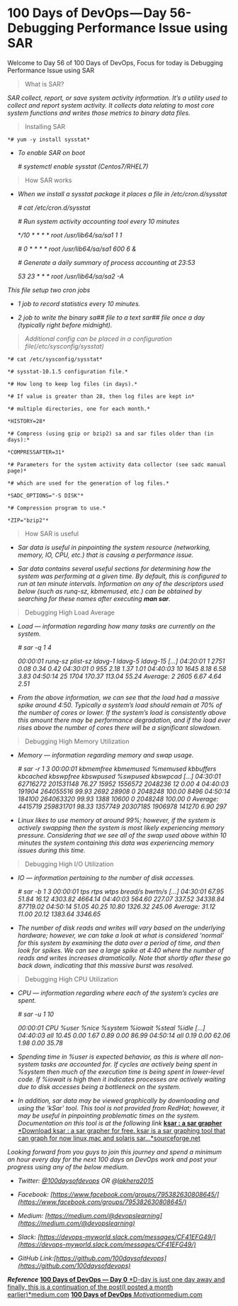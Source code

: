 
# 100 Days of DevOps — Day 56-Debugging Performance Issue using SAR

Welcome to Day 56 of 100 Days of DevOps, Focus for today is Debugging Performance Issue using SAR
> What is SAR?

*SAR collect, report, or save system activity information. It’s a utility used to collect and report system activity. It collects data relating to most core system functions and writes those metrics to binary data files.*
> Installing SAR

    *# yum -y install sysstat*

* *To enable SAR on boot*

    *# systemctl enable sysstat (Centos7/RHEL7)*
> How SAR works

* *When we install a sysstat package it places a file in /etc/cron.d/sysstat*

    *# cat /etc/cron.d/sysstat*

    *# Run system activity accounting tool every 10 minutes*

    **/10 * * * * root /usr/lib64/sa/sa1 1 1*

    *# 0 * * * * root /usr/lib64/sa/sa1 600 6 &*

    *# Generate a daily summary of process accounting at 23:53*

    *53 23 * * * root /usr/lib64/sa/sa2 -A*

*This file setup two cron jobs*

* *1 job to record statistics every 10 minutes.*

* *2 job to write the binary sa\#\# file to a text sar\#\# file once a day (typically right before midnight).*
> *Additional config can be placed in a configuration file(/etc/sysconfig/sysstat)*

    *# cat /etc/sysconfig/sysstat*

    *# sysstat-10.1.5 configuration file.*

    *# How long to keep log files (in days).*

    *# If value is greater than 28, then log files are kept in*

    *# multiple directories, one for each month.*

    *HISTORY=28*

    *# Compress (using gzip or bzip2) sa and sar files older than (in days):*

    *COMPRESSAFTER=31*

    *# Parameters for the system activity data collector (see sadc manual page)*

    *# which are used for the generation of log files.*

    *SADC_OPTIONS="-S DISK"*

    *# Compression program to use.*

    *ZIP="bzip2"*
> How SAR is useful

* *Sar data is useful in pinpointing the system resource (networking, memory, IO, CPU, etc.) that is causing a performance issue.*

* *Sar data contains several useful sections for determining how the system was performing at a given time. By default, this is configured to run at ten minute intervals. Information on any of the descriptors used below (such as runq-sz, kbmemused, etc.) can be obtained by searching for these names after executing **man sar**.*
> Debugging High Load Average

* *Load — information regarding how many tasks are currently on the system.*

    *# sar -q 1 4*

    *00:00:01      runq-sz  plist-sz   ldavg-1   ldavg-5  ldavg-15
    [...]
    04:20:01            1      2751      0.08      0.34      0.42
    04:30:01            0       955      2.18      1.37      1.01
    04:40:03           10      1645      8.18      6.58      3.83
    04:50:14           25      1704    170.37    113.04     55.24
    Average:            2      2605      6.67      4.64      2.51*

* *From the above information, we can see that the load had a massive spike around 4:50. Typically a system’s load should remain at 70% of the number of cores or lower. If the system’s load is consistently above this amount there may be performance degradation, and if the load ever rises above the number of cores there will be a significant slowdown.*
> Debugging High Memory Utilization

* *Memory — information regarding memory and swap usage.*

    *# sar -r 1 3
    00:00:01    kbmemfree kbmemused  %memused kbbuffers  kbcached kbswpfree kbswpused  %swpused  kbswpcad
    [...]
    04:30:01     62716272 201531148     76.27     15952   1556572   2048236        12      0.00         4
    04:40:03       191904 264055516     99.93      2692     28908         0   2048248    100.00      8496
    04:50:14       184100 264063320     99.93      1388     10600         0   2048248    100.00         0
    Average:      4415719 259831701     98.33   1357749  20307185   1906978    141270      6.90       297*

* *Linux likes to use memory at around 99%; however, if the system is actively swapping then the system is most likely experiencing memory pressure. Considering that we see all of the swap used above within 10 minutes the system containing this data was experiencing memory issues during this time.*
> Debugging High I/O Utilization

* *IO — information pertaining to the number of disk accesses.*

    *# sar -b 1 3
    00:00:01          tps      rtps      wtps   bread/s   bwrtn/s
    [...]
    04:30:01        67.95     51.84     16.12   4303.82   4664.14
    04:40:03       564.60    227.07    337.52  34338.84  87719.02
    04:50:14        51.05     40.25     10.80   1326.32    245.06
    Average:        31.12     11.00     20.12   1383.64   3346.65*

* *The number of disk reads and writes will vary based on the underlying hardware; however, we can take a look at what is considered ‘normal’ for this system by examining the data over a period of time, and then look for spikes. We can see a large spike at 4:40 where the number of reads and writes increases dramatically. Note that shortly after these go back down, indicating that this massive burst was resolved.*
> Debugging High CPU Utilization

* *CPU — information regarding where each of the system’s cycles are spent.*

    *# sar -u 1 10*

    *00:00:01          CPU     %user     %nice   %system   %iowait    %steal     %idle
    [...]
    04:40:03          all     10.45      0.00      1.67      0.89      0.00     86.99
    04:50:14          all      0.19      0.00     62.06      1.98      0.00     35.78*

* *Spending time in %user is expected behavior, as this is where all non-system tasks are accounted for. If cycles are actively being spent in %system then much of the execution time is being spent in lower-level code. If %iowait is high then it indicates processes are actively waiting due to disk accesses being a bottleneck on the system.*

* *In addition, sar data may be viewed graphically by downloading and using the ‘kSar’ tool. This tool is not provided from RedHat; however, it may be useful in pinpointing problematic times on the system. Documentation on this tool is at the following link*
[**ksar : a sar grapher**
*Download ksar : a sar grapher for free. ksar is a sar graphing tool that can graph for now linux,mac and solaris sar…*sourceforge.net](https://sourceforge.net/projects/ksar/)

*Looking forward from you guys to join this journey and spend a minimum an hour every day for the next 100 days on DevOps work and post your progress using any of the below medium.*

* *Twitter: [@100daysofdevops](http://twitter.com/100daysofdevops) OR @[lakhera2015](https://twitter.com/lakhera2015)*

* *Facebook: [https://www.facebook.com/groups/795382630808645/](https://www.facebook.com/groups/795382630808645/)*

* *Medium: [https://medium.com/@devopslearning](https://medium.com/@devopslearning)*

* *Slack: [https://devops-myworld.slack.com/messages/CF41EFG49/](https://devops-myworld.slack.com/messages/CF41EFG49/)*

* *GitHub Link:[https://github.com/100daysofdevops](https://github.com/100daysofdevops)*

***Reference***
[**100 Days of DevOps — Day 0**
*D-day is just one day away and finally, this is a continuation of the post(I posted a month earlier)*medium.com](https://medium.com/@devopslearning/100-days-of-devops-day-0-4f2c9750542d)
[**100 Days of DevOps**
*Motivation*medium.com](https://medium.com/@devopslearning/100-days-of-devops-81faf13bf772)
